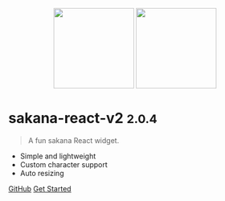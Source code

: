 <p align="center">
<img src="https://raw.githubusercontent.com/boiboif/sakana-react/main/src/assets/img/chisato.png" height="160px">
<img src="https://raw.githubusercontent.com/boiboif/sakana-react/main/src/assets/img/takina.png" height="160px">
</p>

# sakana-react-v2 <small>2.0.4</small>

> A fun sakana React widget.

- Simple and lightweight
- Custom character support
- Auto resizing

[GitHub](https://github.com/Skyline-9/sakana-react-v2)
[Get Started](#🐟「sakana-react)